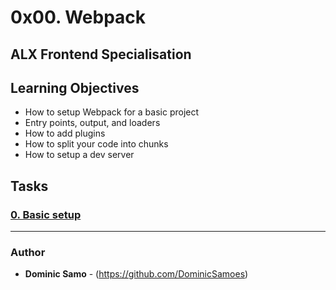 # 0x00. Webpack

## ALX Frontend Specialisation

## Learning Objectives
   - How to setup Webpack for a basic project
   - Entry points, output, and loaders
   - How to add plugins
   - How to split your code into chunks
   - How to setup a dev server

## Tasks
### [0. Basic setup](task_0)

---

### Author
* **Dominic Samo** - (https://github.com/DominicSamoes)
